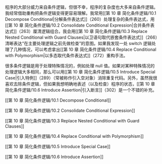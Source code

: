 程序的大部分威力来自条件逻辑，但很不幸，程序的复杂度也大多来自条件逻辑。我经常借助重构把条件逻辑变得更容易理解。我常用[[第 10 章 简化条件逻辑/10.1 Decompose Conditional|分解条件表达式]]（260）处理复杂的条件表达式，用[[第 10 章 简化条件逻辑/10.2 Consolidate Conditional Expression|合并条件表达式]]（263）厘清逻辑组合。我会用[[第 10 章 简化条件逻辑/10.3 Replace Nested Conditional with Guard Clauses|以卫语句取代嵌套条件表达式]]（266）清晰表达“在主要处理逻辑之前先做检查”的意图。如果我发现一处 switch 逻辑处理了几种情况，可以考虑拿出[[第 10 章 简化条件逻辑/10.4 Replace Conditional with Polymorphism|以多态取代条件表达式]]（272）重构手法。

很多条件逻辑是用于处理特殊情况的，例如处理 null 值。如果对某种特殊情况的处理逻辑大多相同，那么可以用[[第 10 章 简化条件逻辑/10.5 Introduce Special Case|引入特例]]（289）（常被称作引入空对象）消除重复代码。另外，虽然我很喜欢去除条件逻辑，但如果我想明确地表述（以及检查）程序的状态，[[第 10 章 简化条件逻辑/10.6 Introduce Assertion|引入断言]]（302）是一个不错的补充。

[[第 10 章 简化条件逻辑/10.1 Decompose Conditional]]

[[第 10 章 简化条件逻辑/10.2 Consolidate Conditional Expression]]

[[第 10 章 简化条件逻辑/10.3 Replace Nested Conditional with Guard Clauses]]

[[第 10 章 简化条件逻辑/10.4 Replace Conditional with Polymorphism]]

[[第 10 章 简化条件逻辑/10.5 Introduce Special Case]]

[[第 10 章 简化条件逻辑/10.6 Introduce Assertion]]